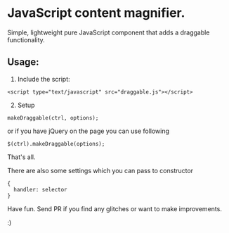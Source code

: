 # JavaScript content magnifier.

Simple, lightweight pure JavaScript component that adds a draggable functionality.

## Usage:

1) Include the script:

~~~
<script type="text/javascript" src="draggable.js"></script>
~~~

2) Setup

~~~
makeDraggable(ctrl, options);
~~~

or if you have jQuery on the page you can use following

~~~
$(ctrl).makeDraggable(options);
~~~

That's all.

There are also some settings which you can pass to constructor

~~~
{
  handler: selector
}
~~~

Have fun. Send PR if you find any glitches or want to make improvements.

:)
